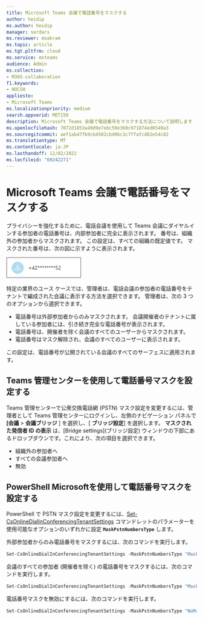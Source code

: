 ```yaml
---
title: Microsoft Teams 会議で電話番号をマスクする
author: heidip
ms.author: heidip
manager: serdars
ms.reviewer: moakram
ms.topic: article
ms.tgt.pltfrm: cloud
ms.service: msteams
audience: Admin
ms.collection:
- M365-collaboration
f1.keywords:
- NOCSH
appliesto:
- Microsoft Teams
ms.localizationpriority: medium
search.appverid: MET150
description: Microsoft Teams 会議で電話番号をマスクする方法について説明します
ms.openlocfilehash: 7072d1853a49d9e7ebc59e360c971874ed6549a3
ms.sourcegitcommit: aef1ab47fb9cb4502cb49bc3c7ffafcd62e54c82
ms.translationtype: MT
ms.contentlocale: ja-JP
ms.lasthandoff: 12/02/2022
ms.locfileid: "69242271"
---
```

# <a name="mask-phone-numbers-in-microsoft-teams-meetings"></a>Microsoft Teams 会議で電話番号をマスクする

プライバシーを強化するために、電話会議を使用して Teams 会議にダイヤルインする参加者の電話番号は、内部参加者に完全に表示されます。 番号は、組織外の参加者からマスクされます。 この設定は、すべての組織の既定値です。 マスクされた番号は、次の図に示すように表示されます。

![マスクされた電話番号の例。](media/hiddenPhoneNum.png)

特定の業界のユース ケースでは、管理者は、電話会議の参加者の電話番号をテナントで編成された会議に表示する方法を選択できます。 管理者は、次の 3 つのオプションから選択できます。

- 電話番号は外部参加者からのみマスクされます。 会議開催者のテナントに属している参加者には、引き続き完全な電話番号が表示されます。
- 電話番号は、開催者を除く会議のすべてのユーザーからマスクされます。
- 電話番号はマスク解除され、会議のすべてのユーザーに表示されます。

この設定は、電話番号が公開されている会議のすべてのサーフェスに適用されます。

## <a name="use-teams-admin-center-to-set-phone-number-masking"></a>Teams 管理センターを使用して電話番号マスクを設定する

Teams 管理センターで公衆交換電話網 (PSTN) マスク設定を変更するには、管理者として Teams 管理センターにログインし、左側のナビゲーション パネルで **[会議** > **会議ブリッジ** ] を選択し、[ **ブリッジ設定**] を選択します。 **マスクされた発信者 ID の表示** は、[Bridge settings]\(ブリッジ設定\) ウィンドウの下部にあるドロップダウンです。これにより、次の項目を選択できます。

- 組織外の参加者へ
- すべての会議参加者へ
- 無効

## <a name="use-microsoft-powershell-to-set-phone-number-masking"></a>PowerShell Microsoftを使用して電話番号マスクを設定する

PowerShell で PSTN マスク設定を変更するには、[Set-CsOnlineDialInConferencingTenantSettings](/powershell/module/skype/set-csonlinedialinconferencingtenantsettings) コマンドレットのパラメーターを使用可能なオプションのいずれかに設定 **`MaskPstnNumbersType`** します。

外部参加者からのみ電話番号をマスクするには、次のコマンドを実行します。

```PowerShell
Set-CsOnlineDialInConferencingTenantSettings -MaskPstnNumbersType "MaskedForExternalUsers"
```

会議のすべての参加者 (開催者を除く) の電話番号をマスクするには、次のコマンドを実行します。

```PowerShell
Set-CsOnlineDialInConferencingTenantSettings -MaskPstnNumbersType "MaskedForAllUsers"
```

電話番号マスクを無効にするには、次のコマンドを実行します。

```PowerShell
Set-CsOnlineDialInConferencingTenantSettings -MaskPstnNumbersType "NoMasking"
```
